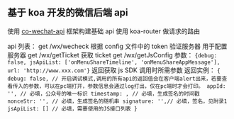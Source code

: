 ## 基于 koa 开发的微信后端 api
使用 [co-wechat-api](https://github.com/node-webot/co-wechat-api) 框架构建基础 api
使用 koa-router 做请求的路由

api 列表：
get /wx/wecheck  根据 config 文件中的 token 验证服务器 用于配置服务器
get /wx/getTicket  获取 ticket
get /wx/getJsConfig  参数：
`{debug: false, jsApiList: ['onMenuShareTimeline', 'onMenuShareAppMessage'], url: 'http://www.xxx.com'}`
返回获取 js SDK 调用时所需参数 返回实例：
`{
    debug: false, // 开启调试模式,调用的所有api的返回值会在客户端alert出来，若要查看传入的参数，可以在pc端打开，参数信息会通过log打出，仅在pc端时才会打印。
    appId: '', // 必填，公众号的唯一标识
    timestamp: , // 必填，生成签名的时间戳
    nonceStr: '', // 必填，生成签名的随机串
    signature: '',// 必填，签名，见附录1
    jsApiList: [] // 必填，需要使用的JS接口列表
  }`
